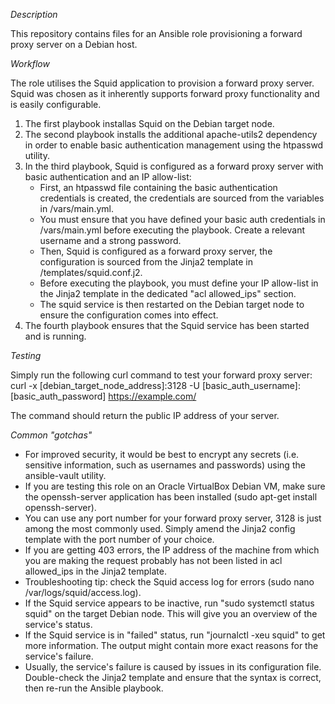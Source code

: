 *Description*

This repository contains files for an Ansible role provisioning a forward proxy server on a Debian host.


*Workflow*

The role utilises the Squid application to provision a forward proxy server. Squid was chosen as it inherently supports forward proxy functionality and is easily configurable.

1. The first playbook installas Squid on the Debian target node.
2. The second playbook installs the additional apache-utils2 dependency in order to enable basic authentication management using the htpasswd utility.
3. In the third playbook, Squid is configured as a forward proxy server with basic authentication and an IP allow-list:
     - First, an htpasswd file containing the basic authentication credentials is created, the credentials are sourced from the variables in /vars/main.yml.
     - You must ensure that you have defined your basic auth credentials in /vars/main.yml before executing the playbook. Create a relevant username and a strong password.
     - Then, Squid is configured as a forward proxy server, the configuration is sourced from the Jinja2 template in /templates/squid.conf.j2.
     - Before executing the playbook, you must define your IP allow-list in the Jinja2 template in the dedicated "acl allowed_ips" section.
     - The squid service is then restarted on the Debian target node to ensure the configuration comes into effect.
4. The fourth playbook ensures that the Squid service has been started and is running.

*Testing*

Simply run the following curl command to test your forward proxy server:
curl -x [debian_target_node_address]:3128 -U [basic_auth_username]:[basic_auth_password] https://example.com/

The command should return the public IP address of your server.


*Common "gotchas"*

- For improved security, it would be best to encrypt any secrets (i.e. sensitive information, such as usernames and passwords) using the ansible-vault utility.
- If you are testing this role on an Oracle VirtualBox Debian VM, make sure the openssh-server application has been installed (sudo apt-get install openssh-server).
- You can use any port number for your forward proxy server, 3128 is just among the most commonly used. Simply amend the Jinja2 config template with the port number of your choice.
- If you are getting 403 errors, the IP address of the machine from which you are making the request probably has not been listed in acl allowed_ips in the Jinja2 template.
- Troubleshooting tip: check the Squid access log for errors (sudo nano /var/logs/squid/access.log).
- If the Squid service appears to be inactive, run "sudo systemctl status squid" on the target Debian node. This will give you an overview of the service's status.
- If the Squid service is in "failed" status, run "journalctl -xeu squid" to get more information. The output might contain more exact reasons for the service's failure.
- Usually, the service's failure is caused by issues in its configuration file. Double-check the Jinja2 template and ensure that the syntax is correct, then re-run the Ansible playbook.
